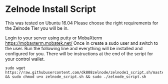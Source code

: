 # Zelnode Install Script

This was tested on Ubuntu 16.04
Please choose the right requirements for the Zelnode Tier you will be in.

Login to your server using putty or MobaXterm https://mobaxterm.mobatek.net/ 
Once in create a sudo user and switch to the user. Run the following line and everything will be installed and configured for you. There will be instructions at the end of the script for your control wallet.

```
sudo wget https://raw.githubusercontent.com/dk808zelnode/zelnode1_script.sh/master/zelnode_script.sh && sudo chmod u+x zelnode_script.sh && sudo ./zelnode_script.sh
```
